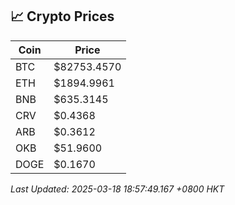 ## 📈 Crypto Prices

| Coin | Price |
| ---- | ----- |
| BTC | $82753.4570 |
| ETH | $1894.9961 |
| BNB | $635.3145 |
| CRV | $0.4368 |
| ARB | $0.3612 |
| OKB | $51.9600 |
| DOGE | $0.1670 |

_Last Updated: 2025-03-18 18:57:49.167 +0800 HKT_